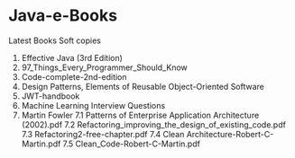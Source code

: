 # Java-e-Books
Latest Books Soft copies

1. Effective Java (3rd Edition)
2. 97_Things_Every_Programmer_Should_Know
3. Code-complete-2nd-edition
4. Design Patterns, Elements of Reusable Object-Oriented Software 
5. JWT-handbook
6. Machine Learning Interview Questions
7. Martin Fowler
  7.1 Patterns of Enterprise Application Architecture (2002).pdf
  7.2 Refactoring_improving_the_design_of_existing_code.pdf
  7.3 Refactoring2-free-chapter.pdf
  7.4 Clean Architecture-Robert-C-Martin.pdf
  7.5 Clean_Code-Robert-C-Martin.pdf
